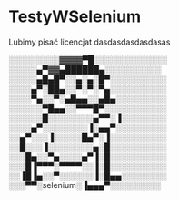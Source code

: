 # TestyWSelenium
 Lubimy pisać licencjat dasdasdasdasdasas
 
 
 
 
 ░░░░░░░░░▓▓▓▓▀█░░░░░░░░░░░░░
 ░░░░░▄▀▓▓▄██████▄░░░░░░░░░░ 
 ░░░░░▄█▄█▀░░▄░▄░█▀░░░░░░░░░░ 
 ░░░░▄▀░██▄░░▀░▀░▀▄░░░░░░░░░░ 
 ░░░░▀▄░░▀░▄█▄▄░░▄█▄░░░░░░░░░ 
 ░░░░░░▀█▄▄░░▀▀▀█▀░░░░░░░░░░░ 
 ░░░░░░█░░░░░░░░▄▀▀░▐░░░░░░░░ 
 ░░░░▄▀░░░░░░░░▐░▄▄▀░░░░░░░░░ 
 ░░▄▀░░░▐░░░░░█▄▀░▐░░░░░░░░░░ 
 ░░█░░░▐░░░░░░░░▄░█░░░░░░░░░░ 
 ░░░█▄░░▀▄░░░░▄▀▐░█░░░░░░░░░░ 
 ░░░█▐▀▀▀░▀▀▀▀░░▐░█░░░░░░░░░░ 
 ░░▐█▐▄░░▀░░░░░░▐░█▄▄░░░░░░░░ 
 ░░░▀▀░selenium░▐▄▄▄▀░░░░░░░░░
